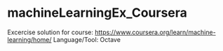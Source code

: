# machineLearningEx_Coursera
Excercise solution for course: https://www.coursera.org/learn/machine-learning/home/ 
Language/Tool: Octave
